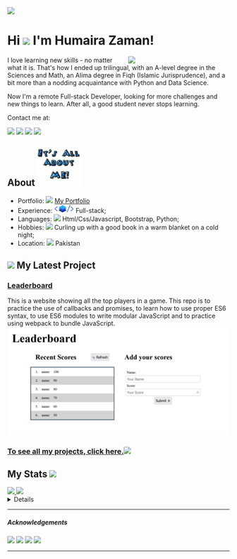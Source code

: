 <img src="https://github.com/qwibbler/qwibbler/blob/main/Humaira%20Zaman.png">

# Hi <img src="http://static.skaip.org/img/emoticons/180x180/f6fcff/hi.gif" width="30"> I'm Humaira Zaman!
<img align='right' src="https://foundr.com/wp-content/uploads/2018/01/order-fulfillment-ecommerce-foundr-blog.jpg" width="230">
I love learning new skills - no matter what it is. That's how I ended up trilingual, with an A-level degree in the Sciences and Math, an Alima degree in Fiqh (Islamic Jurisprudence), and a bit more than a nodding acquaintance with Python and Data Science. 

Now I'm a remote Full-stack Developer, looking for more challenges and new things to learn. After all, a good student never stops learning.

Contact me at:

[<img src="https://img.shields.io/badge/-hmemaz@gmail.com-EA4335?logo=Gmail&logoColor=white&style=plastic">](hmemaz@gmail.com)
[<img src="https://img.shields.io/badge/-Humaira%20Zaman-0A66C2?logo=LinkedIn&logoColor=white&style=plastic">](https://www.linkedin.com/in/hmemaz1994/)
[<img src="https://img.shields.io/badge/-%40hmemaz-1DA1F2?logo=twitter&logoColor=white&style=plastic">](https://twitter.com/hmemaz) 
[<img src="https://img.shields.io/badge/-Humaira%20Zaman-white?logo=AngelList&logoColor=black&style=plastic">](https://angel.co/u/humaira-zaman)

## About ![Me](./about-ME-small-slow.gif)

- Portfolio: <img src="http://sr.photos1.fotosearch.com/bthumb/CSP/CSP677/k21578258.jpg" width="20"> [My Portfolio](https://github.com/qwibbler/my-portfolio)
- Experience: ![](./fullstack-small.png) Full-stack;
- Languages: <img src="https://thumbs.dreamstime.com/t/programming-languages-set-icons-vector-illustration-design-programming-languages-set-icons-110589824.jpg" width="20"> Html/Css/Javascript, Bootstrap, Python;
- Hobbies: <img src="https://www.bookwormlibrary.us/graphics/bworm1.gif" width="30"> Curling up with a good book in a warm blanket on a cold night;
- Location: <img src="https://powerobjects.com/wp-content/uploads/2016/08/PowerMap.png" width="20"> Pakistan

## <img src="http://sr.photos2.fotosearch.com/bthumb/CSP/CSP992/k14235676.jpg" width="70"> My Latest Project

### [Leaderboard](https://qwibbler.github.io/leaderboard/dist/)
This is a website showing all the top players in a game. This repo is to practice the use of callbacks and promises, to learn how to use proper ES6 syntax, to use ES6 modules to write modular JavaScript and to practice using webpack to bundle JavaScript. 
[<img src="https://github.com/qwibbler/leaderboard/blob/wireframe/Screenshot2.png" width="500">](https://qwibbler.github.io/todo-list/)

### [To see all my projects, click here.<img src="https://t3.ftcdn.net/jpg/00/36/59/32/160_F_36593253_QsYASC8u4ZpwhdCFqU1innOVZtktNaLd.jpg" width="40">](https://github.com/qwibbler/my-portfolio)

## My Stats <img src="https://www.myzone.org/hs-fs/hubfs/Myzone_August2019/icons/nps-score.png" width="70">

<a href="https://github.com/qwibbler">
  <img height="180em" src="https://github-readme-stats.vercel.app/api?username=qwibbler&theme=buefy&show_icons=true" />
  <img height="180em" src="https://github-readme-stats.vercel.app/api/top-langs/?username=qwibbler&theme=buefy&layout=compact" />
</a>

<details>

[![GitHub Streak](https://github-readme-streak-stats.herokuapp.com?user=qwibbler&theme=midnight-purple&date_format=M%20j%5B%2C%20Y%5D&background=FFFFFF&fire=FF9041&stroke=E362D6&ring=A13AA3&dates=B545B2&sideNums=B545B2&currStreakNum=DD2BD4&currStreakLabel=DD2BD4)](https://git.io/streak-stats)

[![trophy](https://github-profile-trophy.vercel.app/?username=qwibbler&margin-w=15)](https://github.com/ryo-ma/github-profile-trophy)

[![Ashutosh's github activity graph](https://activity-graph.herokuapp.com/graph?username=qwibbler&bg_color=white)](https://github.com/ashutosh00710/github-readme-activity-graph)

![visitor badge](https://visitor-badge.glitch.me/badge?page_id=qwibbler.visitor-badge&left_color=purple&right_color=blue&left_text=Hello%20Visitors!)
</details>

---
##### Acknowledgements

[<img src="https://img.shields.io/badge/Stats-anuraghazra-blueviolet">](https://github.com/anuraghazra/github-readme-stats)
[<img src="https://img.shields.io/badge/Streak-denvercoder1-blue">](https://github.com/denvercoder1/github-readme-streak-stats)
[<img src="https://img.shields.io/badge/Trophies-ryo--ma-blueviolet">](https://github.com/ryo-ma/github-profile-trophy)
[<img src="https://img.shields.io/badge/Graph-Ashutosh00710-blue">](https://github.com/Ashutosh00710/github-readme-activity-graph)

---

<!--
**qwibbler/qwibbler** is a ✨ _special_ ✨ repository because its `README.md` (this file) appears on your GitHub profile.

Here are some ideas to get you started:

- 🔭 I’m currently working on ...
- 🌱 I’m currently learning ...
- 👯 I’m looking to collaborate on ...
- 🤔 I’m looking for help with ...
- 💬 Ask me about ...
- 📫 How to reach me: ...
- 😄 Pronouns: ...
- ⚡ Fun fact: ...
-->
